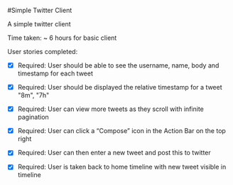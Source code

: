 #Simple Twitter Client

A simple twitter client

Time taken: ~ 6 hours for basic client

User stories completed:

   * [X] Required: User should be able to see the username, name, body and timestamp for each tweet
   * [X] Required: User should be displayed the relative timestamp for a tweet "8m", "7h"
   * [X] Required: User can view more tweets as they scroll with infinite pagination
   * [X] Required: User can click a “Compose” icon in the Action Bar on the top right
   * [X] Required: User can then enter a new tweet and post this to twitter
   * [X] Required: User is taken back to home timeline with new tweet visible in timeline

